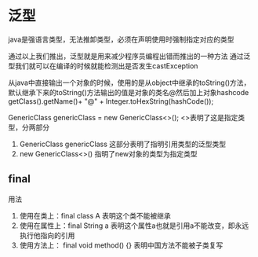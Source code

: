 # 泛型

java是强语言类型，无法推卸类型，必须在声明使用时强制指定对应的类型

通过以上我们推出，泛型就是用来减少程序员编程出错而推出的一种方法
通过泛型我们就可以在编译的时候就能检测出是否发生castException

从java中直接输出一个对象的时候，使用的是从object中继承的toString()方法，默认继承下来的toString()方法输出的值是对象的类名@然后加上对象hashcode
getClass().getName()+ "@" + Integer.toHexString(hashCode());

GenericClass<String> genericClass = new GenericClass<>();
<>表明了这是指定类型，分两部分
1. GenericClass<string> genericClass 这部分表明了指明引用类型的泛型类型
2. new GenericClass<>() 指明了new对象的类型为指定类型
## final

用法
1. 使用在类上：final class A 表明这个类不能被继承
2. 使用在属性上：final String a 表明这个属性a也就是引用a不能改变，即永远执行他指向的引用
3. 使用方法上： final void method() {} 表明中国方法不能被子类复写
